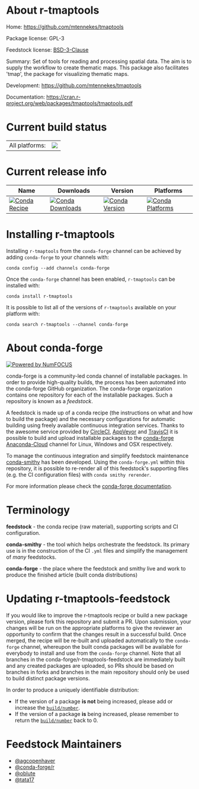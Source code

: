 About r-tmaptools
=================

Home: https://github.com/mtennekes/tmaptools

Package license: GPL-3

Feedstock license: [BSD-3-Clause](https://github.com/conda-forge/r-tmaptools-feedstock/blob/master/LICENSE.txt)

Summary: Set of tools for reading and processing spatial data. The aim is to supply the workflow to create thematic maps. This package also facilitates 'tmap', the package for visualizing thematic maps.

Development: https://github.com/mtennekes/tmaptools

Documentation: https://cran.r-project.org/web/packages/tmaptools/tmaptools.pdf

Current build status
====================


<table><tr><td>All platforms:</td>
    <td>
      <a href="https://dev.azure.com/conda-forge/feedstock-builds/_build/latest?definitionId=7076&branchName=master">
        <img src="https://dev.azure.com/conda-forge/feedstock-builds/_apis/build/status/r-tmaptools-feedstock?branchName=master">
      </a>
    </td>
  </tr>
</table>

Current release info
====================

| Name | Downloads | Version | Platforms |
| --- | --- | --- | --- |
| [![Conda Recipe](https://img.shields.io/badge/recipe-r--tmaptools-green.svg)](https://anaconda.org/conda-forge/r-tmaptools) | [![Conda Downloads](https://img.shields.io/conda/dn/conda-forge/r-tmaptools.svg)](https://anaconda.org/conda-forge/r-tmaptools) | [![Conda Version](https://img.shields.io/conda/vn/conda-forge/r-tmaptools.svg)](https://anaconda.org/conda-forge/r-tmaptools) | [![Conda Platforms](https://img.shields.io/conda/pn/conda-forge/r-tmaptools.svg)](https://anaconda.org/conda-forge/r-tmaptools) |

Installing r-tmaptools
======================

Installing `r-tmaptools` from the `conda-forge` channel can be achieved by adding `conda-forge` to your channels with:

```
conda config --add channels conda-forge
```

Once the `conda-forge` channel has been enabled, `r-tmaptools` can be installed with:

```
conda install r-tmaptools
```

It is possible to list all of the versions of `r-tmaptools` available on your platform with:

```
conda search r-tmaptools --channel conda-forge
```


About conda-forge
=================

[![Powered by NumFOCUS](https://img.shields.io/badge/powered%20by-NumFOCUS-orange.svg?style=flat&colorA=E1523D&colorB=007D8A)](http://numfocus.org)

conda-forge is a community-led conda channel of installable packages.
In order to provide high-quality builds, the process has been automated into the
conda-forge GitHub organization. The conda-forge organization contains one repository
for each of the installable packages. Such a repository is known as a *feedstock*.

A feedstock is made up of a conda recipe (the instructions on what and how to build
the package) and the necessary configurations for automatic building using freely
available continuous integration services. Thanks to the awesome service provided by
[CircleCI](https://circleci.com/), [AppVeyor](https://www.appveyor.com/)
and [TravisCI](https://travis-ci.com/) it is possible to build and upload installable
packages to the [conda-forge](https://anaconda.org/conda-forge)
[Anaconda-Cloud](https://anaconda.org/) channel for Linux, Windows and OSX respectively.

To manage the continuous integration and simplify feedstock maintenance
[conda-smithy](https://github.com/conda-forge/conda-smithy) has been developed.
Using the ``conda-forge.yml`` within this repository, it is possible to re-render all of
this feedstock's supporting files (e.g. the CI configuration files) with ``conda smithy rerender``.

For more information please check the [conda-forge documentation](https://conda-forge.org/docs/).

Terminology
===========

**feedstock** - the conda recipe (raw material), supporting scripts and CI configuration.

**conda-smithy** - the tool which helps orchestrate the feedstock.
                   Its primary use is in the construction of the CI ``.yml`` files
                   and simplify the management of *many* feedstocks.

**conda-forge** - the place where the feedstock and smithy live and work to
                  produce the finished article (built conda distributions)


Updating r-tmaptools-feedstock
==============================

If you would like to improve the r-tmaptools recipe or build a new
package version, please fork this repository and submit a PR. Upon submission,
your changes will be run on the appropriate platforms to give the reviewer an
opportunity to confirm that the changes result in a successful build. Once
merged, the recipe will be re-built and uploaded automatically to the
`conda-forge` channel, whereupon the built conda packages will be available for
everybody to install and use from the `conda-forge` channel.
Note that all branches in the conda-forge/r-tmaptools-feedstock are
immediately built and any created packages are uploaded, so PRs should be based
on branches in forks and branches in the main repository should only be used to
build distinct package versions.

In order to produce a uniquely identifiable distribution:
 * If the version of a package **is not** being increased, please add or increase
   the [``build/number``](https://conda.io/docs/user-guide/tasks/build-packages/define-metadata.html#build-number-and-string).
 * If the version of a package **is** being increased, please remember to return
   the [``build/number``](https://conda.io/docs/user-guide/tasks/build-packages/define-metadata.html#build-number-and-string)
   back to 0.

Feedstock Maintainers
=====================

* [@agcopenhaver](https://github.com/agcopenhaver/)
* [@conda-forge/r](https://github.com/conda-forge/r/)
* [@oblute](https://github.com/oblute/)
* [@tata17](https://github.com/tata17/)

